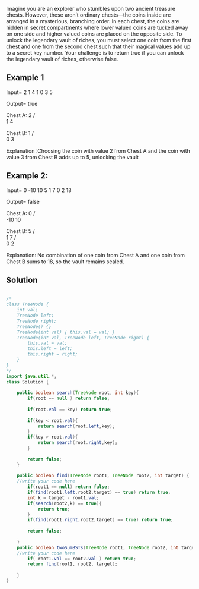 

Imagine you are an explorer who stumbles upon two ancient treasure chests. 
However, these aren’t ordinary chests—the coins inside are arranged in a mysterious, 
branching order. In each chest, the coins are hidden in secret compartments where 
lower valued coins are tucked away on one side and higher valued coins are placed 
on the opposite side. To unlock the legendary vault of riches, you must select one 
coin from the first chest and one from the second chest such that their magical 
values add up to a secret key number. 
Your challenge is to return true if you can unlock the legendary vault of riches, 
otherwise false.

Example 1
----------
Input=
2 1 4
1 0 3
5

Output=
true

Chest A:
  2
   / \
  1   4

Chest B:
  1
   / \
  0   3

Explanation :Choosing the coin with value 2 from Chest A and the coin with value 3 
from Chest B adds up to 5, unlocking the vault

Example 2:
----------
Input=
0 -10 10
5 1 7 0 2
18

Output=
false

Chest A:
    0
   / \
-10   10

Chest B:
      5
     / \
    1   7
    / \
    0   2

Explanation: No combination of one coin from Chest A and one coin from Chest B 
sums to 18, so the vault remains sealed.



## Solution

```java

/*
class TreeNode {
    int val;
    TreeNode left;
    TreeNode right;
    TreeNode() {}
    TreeNode(int val) { this.val = val; }
    TreeNode(int val, TreeNode left, TreeNode right) {
        this.val = val;
        this.left = left;
        this.right = right;
    }
}
*/
import java.util.*;
class Solution {
    
    public boolean search(TreeNode root, int key){
        if(root == null ) return false;
        
        if(root.val == key) return true;
        
        if(key < root.val){
            return search(root.left,key);
        }
        if(key > root.val){
            return search(root.right,key);
        }
        
        return false;
    }
    
    public boolean find(TreeNode root1, TreeNode root2, int target) {
    //write your code here
        if(root1 == null) return false;
        if(find(root1.left,root2,target) == true) return true;
        int k = target - root1.val;
        if(search(root2,k) == true){
            return true;
        }
        if(find(root1.right,root2,target) == true) return true;
        
        return false;
    
    }
    public boolean twoSumBSTs(TreeNode root1, TreeNode root2, int target) {
    //write your code here
        if( root1.val == root2.val ) return true;
        return find(root1, root2, target);
    
    }
}
```